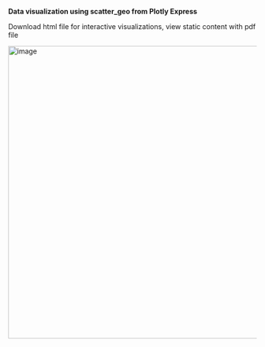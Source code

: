 <b>Data visualization using scatter_geo from Plotly Express</b>

Download html file for interactive visualizations, view static content with pdf file

<img width="595" alt="image" src="https://user-images.githubusercontent.com/41025642/234359718-100a5e70-4ad4-40f0-9aea-1f06d2832981.png">

